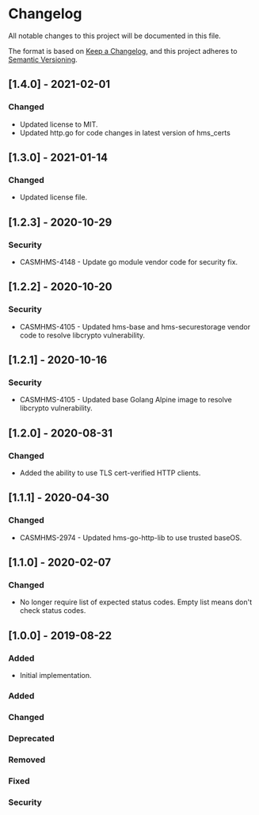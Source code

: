 # Changelog

All notable changes to this project will be documented in this file.

The format is based on [Keep a Changelog](https://keepachangelog.com/en/1.0.0/),
and this project adheres to [Semantic Versioning](https://semver.org/spec/v2.0.0.html).

## [1.4.0] - 2021-02-01

### Changed

- Updated license to MIT.
- Updated http.go for code changes in latest version of hms_certs

## [1.3.0] - 2021-01-14

### Changed

- Updated license file.


## [1.2.3] - 2020-10-29

### Security

- CASMHMS-4148 - Update go module vendor code for security fix.

## [1.2.2] - 2020-10-20

### Security

- CASMHMS-4105 - Updated hms-base and hms-securestorage vendor code to resolve libcrypto vulnerability.

## [1.2.1] - 2020-10-16

### Security

- CASMHMS-4105 - Updated base Golang Alpine image to resolve libcrypto vulnerability.

## [1.2.0] - 2020-08-31

### Changed

- Added the ability to use TLS cert-verified HTTP clients.

## [1.1.1] - 2020-04-30

### Changed

- CASMHMS-2974 - Updated hms-go-http-lib to use trusted baseOS.

## [1.1.0] - 2020-02-07

### Changed

- No longer require list of expected status codes.  Empty list means don't check status codes.

## [1.0.0] - 2019-08-22

### Added

- Initial implementation.

### Added

### Changed

### Deprecated

### Removed

### Fixed

### Security
